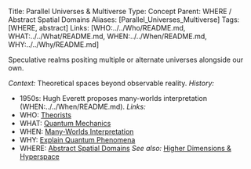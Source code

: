 Title: Parallel Universes & Multiverse
Type: Concept
Parent: WHERE / Abstract Spatial Domains
Aliases: [Parallel_Universes_Multiverse]
Tags: [WHERE, abstract]
Links: [WHO:../../Who/README.md, WHAT:../../What/README.md, WHEN:../../When/README.md, WHY:../../Why/README.md]

Speculative realms positing multiple or alternate universes alongside our own.

_Context:_ Theoretical spaces beyond observable reality.
_History:_
- 1950s: Hugh Everett proposes many-worlds interpretation (WHEN:../../When/README.md).
_Links:_
- WHO: [Theorists](../../Who/README.md)
- WHAT: [Quantum Mechanics](../../What/README.md)
- WHEN: [Many-Worlds Interpretation](../../When/README.md)
- WHY: [Explain Quantum Phenomena](../../Why/README.md)
- WHERE: [Abstract Spatial Domains](README.md)
_See also:_ [Higher Dimensions & Hyperspace](Higher-Dimensions-&-Hyperspace.md)
